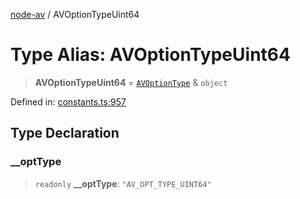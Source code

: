 [node-av](../globals.md) / AVOptionTypeUint64

# Type Alias: AVOptionTypeUint64

> **AVOptionTypeUint64** = [`AVOptionType`](AVOptionType.md) & `object`

Defined in: [constants.ts:957](https://github.com/seydx/av/blob/f8631fc881b394300b1479f511d55cf1c370a87f/src/constants/constants.ts#L957)

## Type Declaration

### \_\_optType

> `readonly` **\_\_optType**: `"AV_OPT_TYPE_UINT64"`
